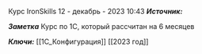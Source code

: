 
Курс IronSkills
 12 - декабрь - 2023  10:43 
***Источник:*** 

***Заметка*** 
Курс по 1С, который рассчитан на 6 месяцев

***Ключи:*** [[1С_Конфигурация]] [[2023 год]]